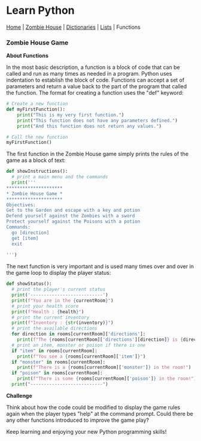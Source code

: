 # Learn Python
[Home](../README.md) | [Zombie House](README.md) | [Dictionaries](dictionaries.md) | [Lists](lists.md) | Functions

### Zombie House Game

**About Functions**

In the most basic description, a function is a block of code that can be called and run as many times as needed in a program. Python uses indentation to establish the block of code. Functions can accept a set of parameters and return a value back to the part of the program that called the function. The format for creating a function uses the "def" keyword:

```python
# Create a new function
def myFirstFunction():
    print("This is my very first function.")
    print("This function does not have any parameters defined.")
    print("And this function does not return any values.")

# Call the new function
myFirstFunction()
```

The first function in the Zombie House game simply prints the rules of the game as a block of text:

```python
def showInstructions():
  # print a main menu and the commands
  print('''
*********************
* Zombie House Game *
*********************
Objectives:
Get to the Garden and escape with a key and potion
Defend yourself against the Zombies with a sword
Protect yourself against the Poisons with a potion
Commands:
  go [direction]
  get [item]
  exit
  
''')
```

The next function is very important and is used many times over and over in the game loop to display the player status:

```python
def showStatus():
  # print the player's current status
  print('---------------------------')
  print(f"You are in the {currentRoom}")
  # print your health score
  print(f"Health : {health}")
  # print the current inventory
  print(f"Inventory : {str(inventory)}")
  # print the available directions
  for direction in rooms[currentRoom]['directions']:
    print(f"The {rooms[currentRoom]['directions'][direction]} is {direction}")
  # print an item, monster or poison if there is one
  if "item" in rooms[currentRoom]:
    print(f"You see a {rooms[currentRoom]['item']}")
  if "monster" in rooms[currentRoom]:
    print(f"There is a {rooms[currentRoom]['monster']} in the room!")
  if "poison" in rooms[currentRoom]:
    print(f"There is some {rooms[currentRoom]['poison']} in the room!")
  print("---------------------------")
```

**Challenge**

Think about how the code could be modified to display the game rules again when the player types "help" at the command prompt. Could there be any other functions introduced to improve the game play?

Keep learning and enjoying your new Python programming skills!